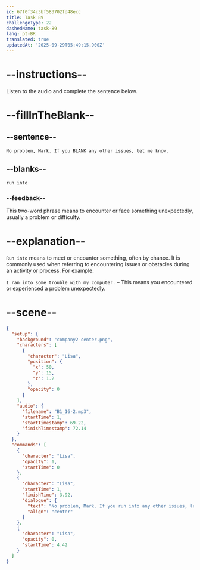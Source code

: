 ```yaml
---
id: 67f0f34c3bf583702fd48ecc
title: Task 89
challengeType: 22
dashedName: task-89
lang: pt-BR
translated: true
updatedAt: '2025-09-29T05:49:15.900Z'
---
```


<!-- (Audio) Lisa: No problem, Mark. If you run into any other issues, let me know. -->

# --instructions--

Listen to the audio and complete the sentence below.

# --fillInTheBlank--

## --sentence--

`No problem, Mark. If you BLANK any other issues, let me know.`

## --blanks--

`run into`

### --feedback--

This two-word phrase means to encounter or face something unexpectedly, usually a problem or difficulty.

# --explanation--

`Run into` means to meet or encounter something, often by chance. It is commonly used when referring to encountering issues or obstacles during an activity or process. For example:

`I ran into some trouble with my computer.` – This means you encountered or experienced a problem unexpectedly.

# --scene--

```json
{
  "setup": {
    "background": "company2-center.png",
    "characters": [
      {
        "character": "Lisa",
        "position": {
          "x": 50,
          "y": 15,
          "z": 1.2
        },
        "opacity": 0
      }
    ],
    "audio": {
      "filename": "B1_16-2.mp3",
      "startTime": 1,
      "startTimestamp": 69.22,
      "finishTimestamp": 72.14
    }
  },
  "commands": [
    {
      "character": "Lisa",
      "opacity": 1,
      "startTime": 0
    },
    {
      "character": "Lisa",
      "startTime": 1,
      "finishTime": 3.92,
      "dialogue": {
        "text": "No problem, Mark. If you run into any other issues, let me know.",
        "align": "center"
      }
    },
    {
      "character": "Lisa",
      "opacity": 0,
      "startTime": 4.42
    }
  ]
}
```
